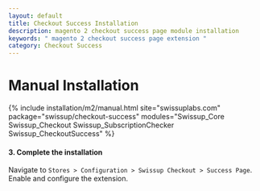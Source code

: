 ```yaml
---
layout: default
title: Checkout Success Installation
description: magento 2 checkout success page module installation
keywords: " magento 2 checkout success page extension "
category: Checkout Success
---
```


# Manual Installation

{% include installation/m2/manual.html site="swissuplabs.com" package="swissup/checkout-success" modules="Swissup_Core Swissup_Checkout Swissup_SubscriptionChecker Swissup_CheckoutSuccess" %}

#### 3. Complete the installation

Navigate to `Stores > Configuration > Swissup Checkout > Success Page`. Enable and configure the extension.



